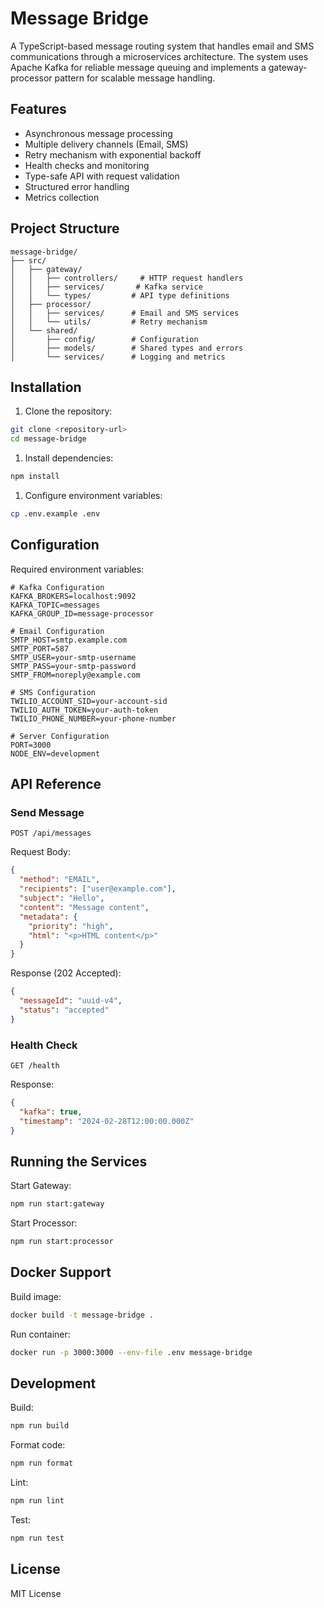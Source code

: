 # Message Bridge

A TypeScript-based message routing system that handles email and SMS communications through a microservices architecture. The system uses Apache Kafka for reliable message queuing and implements a gateway-processor pattern for scalable message handling.

## Features

- Asynchronous message processing
- Multiple delivery channels (Email, SMS)
- Retry mechanism with exponential backoff
- Health checks and monitoring
- Type-safe API with request validation
- Structured error handling
- Metrics collection

## Project Structure

```plaintext
message-bridge/
├── src/
│   ├── gateway/
│   │   ├── controllers/     # HTTP request handlers
│   │   ├── services/       # Kafka service
│   │   └── types/         # API type definitions
│   ├── processor/
│   │   ├── services/      # Email and SMS services
│   │   └── utils/         # Retry mechanism
│   └── shared/
│       ├── config/        # Configuration
│       ├── models/        # Shared types and errors
│       └── services/      # Logging and metrics
```

## Installation

1. Clone the repository:

```bash
git clone <repository-url>
cd message-bridge
```

1. Install dependencies:

```bash
npm install
```

1. Configure environment variables:

```bash
cp .env.example .env
```

## Configuration

Required environment variables:

```env
# Kafka Configuration
KAFKA_BROKERS=localhost:9092
KAFKA_TOPIC=messages
KAFKA_GROUP_ID=message-processor

# Email Configuration
SMTP_HOST=smtp.example.com
SMTP_PORT=587
SMTP_USER=your-smtp-username
SMTP_PASS=your-smtp-password
SMTP_FROM=noreply@example.com

# SMS Configuration
TWILIO_ACCOUNT_SID=your-account-sid
TWILIO_AUTH_TOKEN=your-auth-token
TWILIO_PHONE_NUMBER=your-phone-number

# Server Configuration
PORT=3000
NODE_ENV=development
```

## API Reference

### Send Message

`POST /api/messages`

Request Body:

```json
{
  "method": "EMAIL",
  "recipients": ["user@example.com"],
  "subject": "Hello",
  "content": "Message content",
  "metadata": {
    "priority": "high",
    "html": "<p>HTML content</p>"
  }
}
```

Response (202 Accepted):

```json
{
  "messageId": "uuid-v4",
  "status": "accepted"
}
```

### Health Check

`GET /health`

Response:

```json
{
  "kafka": true,
  "timestamp": "2024-02-28T12:00:00.000Z"
}
```

## Running the Services

Start Gateway:

```bash
npm run start:gateway
```

Start Processor:

```bash
npm run start:processor
```

## Docker Support

Build image:

```bash
docker build -t message-bridge .
```

Run container:

```bash
docker run -p 3000:3000 --env-file .env message-bridge
```

## Development

Build:

```bash
npm run build
```

Format code:

```bash
npm run format
```

Lint:

```bash
npm run lint
```

Test:

```bash
npm run test
```

## License

MIT License
